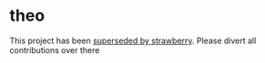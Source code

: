 # theo

This project has been [superseded by strawberry](https://github.com/TransPlace-Devs/strawberry). Please divert all contributions over there
